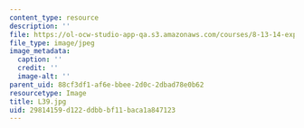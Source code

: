 ```yaml
---
content_type: resource
description: ''
file: https://ol-ocw-studio-app-qa.s3.amazonaws.com/courses/8-13-14-experimental-physics-i-ii-junior-lab-fall-2016-spring-2017/29814159d122ddbbbf11baca1a847123_L39.jpg
file_type: image/jpeg
image_metadata:
  caption: ''
  credit: ''
  image-alt: ''
parent_uid: 88cf3df1-af6e-bbee-2d0c-2dbad78e0b62
resourcetype: Image
title: L39.jpg
uid: 29814159-d122-ddbb-bf11-baca1a847123
---
```

